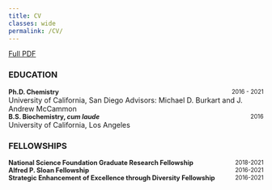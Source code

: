 ```yaml
---
title: CV
classes: wide
permalink: /CV/
---
```


[Full PDF]("/assets/files/CV_Terra_Sztain.pdf")

### EDUCATION
<div style="text-align:left;font-size:0.9em;">
   <b> Ph.D. Chemistry </b>
   <span style="float:right;font-size:0.9em;">
       2016 - 2021
   </span>
</div>
University of California, San Diego
Advisors: Michael D. Burkart and J. Andrew McCammon
	
<div style="text-align:left;font-size:0.9em;">
   <b> B.S. Biochemistry, <i> cum laude </i> </b>
   <span style="float:right;font-size:0.9em;">
       2016 
   </span>
</div>
University of California, Los Angeles 	

### FELLOWSHIPS
<div style="text-align:left;font-size:0.9em;">
   <b> National Science Foundation Graduate Research Fellowship </b>
   <span style="float:right;font-size:0.9em;">
       2018-2021
   </span>
</div>
<div style="text-align:left;font-size:0.9em;">
   <b> Alfred P. Sloan Fellowship </b>
   <span style="float:right;font-size:0.9em;">
       2016-2021
   </span>
</div>
<div style="text-align:left;font-size:0.9em;">
   <b> Strategic Enhancement of Excellence through Diversity Fellowship </b>
   <span style="float:right;font-size:0.9em;">
       2016-2021
   </span>
</div>

[jekyll-organization]: https://github.com/jekyll
